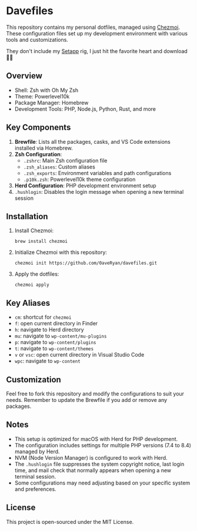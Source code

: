 # Davefiles

This repository contains my personal dotfiles, managed using [Chezmoi](https://www.chezmoi.io/). These configuration files set up my development environment with various tools and customizations.

They don't include my [Setapp](https://setapp.com) rig, I just hit the favorite heart and download 🤷‍♂️

## Overview

- Shell: Zsh with Oh My Zsh
- Theme: Powerlevel10k
- Package Manager: Homebrew
- Development Tools: PHP, Node.js, Python, Rust, and more

## Key Components

1. **Brewfile**: Lists all the packages, casks, and VS Code extensions installed via Homebrew.
2. **Zsh Configuration**:
   - `.zshrc`: Main Zsh configuration file
   - `.zsh_aliases`: Custom aliases
   - `.zsh_exports`: Environment variables and path configurations
   - `.p10k.zsh`: Powerlevel10k theme configuration
3. **Herd Configuration**: PHP development environment setup
4. `.hushlogin`: Disables the login message when opening a new terminal session

## Installation

1. Install Chezmoi:
   ```
   brew install chezmoi
   ```

2. Initialize Chezmoi with this repository:
   ```
   chezmoi init https://github.com/0aveRyan/davefiles.git
   ```

3. Apply the dotfiles:
   ```
   chezmoi apply
   ```

## Key Aliases

- `cm`: shortcut for `chezmoi`
- `f`: open current directory in Finder
- `h`: navigate to Herd directory
- `mu`: navigate to `wp-content/mu-plugins`
- `p`: navigate to `wp-content/plugins`
- `t`: navigate to `wp-content/themes`
- `v` or `vsc`: open current directory in Visual Studio Code
- `wpc`: navigate to `wp-content`

## Customization

Feel free to fork this repository and modify the configurations to suit your needs. Remember to update the Brewfile if you add or remove any packages.

## Notes

- This setup is optimized for macOS with Herd for PHP development.
- The configuration includes settings for multiple PHP versions (7.4 to 8.4) managed by Herd.
- NVM (Node Version Manager) is configured to work with Herd.
- The `.hushlogin` file suppresses the system copyright notice, last login time, and mail check that normally appears when opening a new terminal session.
- Some configurations may need adjusting based on your specific system and preferences.

## License

This project is open-sourced under the MIT License.
